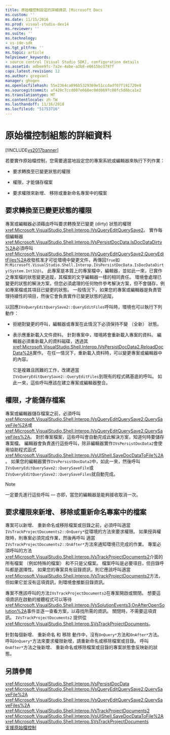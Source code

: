 ```yaml
---
title: 原始檔控制設定的詳細資訊 |Microsoft Docs
ms.custom: ''
ms.date: 11/15/2016
ms.prod: visual-studio-dev14
ms.reviewer: ''
ms.suite: ''
ms.technology:
- vs-ide-sdk
ms.tgt_pltfrm: ''
ms.topic: article
helpviewer_keywords:
- source control [Visual Studio SDK], configuration details
ms.assetid: adbee9fc-7a2e-4abe-a3b8-e6615bcd797f
caps.latest.revision: 12
ms.author: gregvanl
manager: ghogen
ms.openlocfilehash: 55e2364ca096b5329369e51ccdadf07f191720e8
ms.sourcegitcommit: af428c7ccd007e668ec0dd8697c88fc5d8bca1e2
ms.translationtype: MT
ms.contentlocale: zh-TW
ms.lasthandoff: 11/16/2018
ms.locfileid: "51753716"
---
```

# <a name="source-control-configuration-details"></a>原始檔控制組態的詳細資料
[!INCLUDE[vs2017banner](../../includes/vs2017banner.md)]

若要實作原始檔控制，您需要適當地設定您的專案系統或編輯器來執行下列作業：  
  
-   要求轉換至已變更狀態的權限  
  
-   權限，才能儲存檔案  
  
-   要求權限來新增、 移除或重新命名專案中的檔案  
  
## <a name="request-permission-to-transition-to-changed-state"></a>要求轉換至已變更狀態的權限  
 專案或編輯器必須藉由呼叫要求轉換至已變更 (dirty) 狀態的權限<xref:Microsoft.VisualStudio.Shell.Interop.IVsQueryEditQuerySave2>。 實作每個編輯器<xref:Microsoft.VisualStudio.Shell.Interop.IVsPersistDocData.IsDocDataDirty%2A>必須呼叫<xref:Microsoft.VisualStudio.Shell.Interop.IVsQueryEditQuerySave2.QueryEditFiles%2A>收發核准才可從環境中變更文件，再傳回`True`如`M:Microsoft.VisualStudio.Shell.Interop.IVsPersistDocData.IsDocDataDirty(System.Int32@)`。 此專案是本質上的專案檔中，編輯器，並如此一來，已實作之專案檔的狀態變更追蹤，其檔案的文字編輯器一樣的相同責任。 環境會處理已變更的狀態的解決方案，但您必須處理的任何物件參考解決方案，但不會儲存，例如專案檔或其項目已變更的狀態。 一般情況下，如果您的專案或編輯器是負責管理持續性的項目，然後它會負責實作已變更狀態的追蹤。  
  
 以回應`IVsQueryEditQuerySave2::QueryEditFiles`呼叫時，環境也可以執行下列動作：  
  
- 拒絕對變更的呼叫，編輯器或專案在此情況下必須保持不變 （全新） 狀態。  
  
- 表示應重新載入文件資料。 針對專案中，環境將會重新載入專案的資料。 編輯器必須重新載入的資料磁碟，透過其<xref:Microsoft.VisualStudio.Shell.Interop.IVsPersistDocData2.ReloadDocData%2A>實作。 在任一情況下，重新載入資料時，可以變更專案或編輯器中的內容。  
  
  它是複雜且困難的工作，改建適當`IVsQueryEditQuerySave2::QueryEditFiles`到現有的程式碼基底的呼叫。 如此一來，這些呼叫應該在建立專案或編輯器整合。  
  
## <a name="request-permission-to-save-a-file"></a>權限，才能儲存檔案  
 專案或編輯器儲存檔案之前，必須呼叫<xref:Microsoft.VisualStudio.Shell.Interop.IVsQueryEditQuerySave2.QuerySaveFile%2A>或<xref:Microsoft.VisualStudio.Shell.Interop.IVsQueryEditQuerySave2.QuerySaveFiles%2A>。 對於專案檔案，這些呼叫會自動完成此解決方案，知道何時要儲存專案檔。 編輯器會負責進行這些呼叫，除非編輯器實作`IVsPersistDocData2`會使用協助程式函式<xref:Microsoft.VisualStudio.Shell.Interop.IVsUIShell.SaveDocDataToFile%2A>。 如果您的編輯器實作`IVsPersistDocData2`中，如此一來，然後呼叫`IVsQueryEditQuerySave2::QuerySaveFile`或`IVsQueryEditQuerySave2::QuerySaveFiles`就自動完成。  
  
> [!NOTE]
>  一定要先進行這些呼叫 — 亦即，當您的編輯器是能夠接收取消一次。  
  
## <a name="request-permission-to-add-remove-or-rename-files-in-the-project"></a>要求權限來新增、 移除或重新命名專案中的檔案  
 專案可以新增、 重新命名或移除檔案或目錄之前，必須呼叫適當`IVsTrackProjectDocuments2::OnQuery*`從環境的方法來要求權限。 如果授與權限時，則專案必須完成作業，然後再呼叫 適當`IVsTrackProjectDocuments2::OnAfter*`方法來通知環境已完成的作業。 專案必須呼叫的方法<xref:Microsoft.VisualStudio.Shell.Interop.IVsTrackProjectDocuments2>介面的所有檔案 （例如特殊的檔案） 和不只是父檔案。 檔案呼叫是必要項目，但目錄呼叫都是選擇性。 如果您的專案具有目錄資訊，則它應該呼叫適當<xref:Microsoft.VisualStudio.Shell.Interop.IVsTrackProjectDocuments2>方法，但如果它並沒有這項資訊，則環境會推斷目錄資訊。  
  
 專案不應該呼叫的方法`IVsTrackProjectDocuments2`在專案開啟或關閉。 想要這項資訊在啟動的接聽程式可以等待<xref:Microsoft.VisualStudio.Shell.Interop.IVsSolutionEvents3.OnAfterOpenSolution%2A>事件並逐一查看方案，以尋找所需的資訊。 關閉時，不需要這項資訊。 `IVsTrackProjectDocuments2` 提供從<xref:Microsoft.VisualStudio.Shell.Interop.SVsTrackProjectDocuments>。  
  
 針對每個新增、 重新命名 和 移除 動作中，沒有`OnQuery*`方法和`OnAfter*`方法。 呼叫`OnQuery*`方法來要求權限新增，請重新命名或移除檔案或目錄。 呼叫`OnAfter*`方法之後新增、 重新命名或移除檔案或目錄的專案狀態會反映新的狀態。  
  
## <a name="see-also"></a>另請參閱  
 <xref:Microsoft.VisualStudio.Shell.Interop.IVsPersistDocData>   
 <xref:Microsoft.VisualStudio.Shell.Interop.IVsQueryEditQuerySave2.QuerySaveFile%2A>   
 <xref:Microsoft.VisualStudio.Shell.Interop.IVsQueryEditQuerySave2.QuerySaveFiles%2A>   
 <xref:Microsoft.VisualStudio.Shell.Interop.IVsTrackProjectDocuments2>   
 <xref:Microsoft.VisualStudio.Shell.Interop.IVsUIShell.SaveDocDataToFile%2A>   
 <xref:Microsoft.VisualStudio.Shell.Interop.SVsTrackProjectDocuments>   
 [支援原始檔控制](../../extensibility/internals/supporting-source-control.md)

